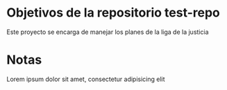# Objetivos de la repositorio test-repo

Este proyecto se encarga de manejar los planes de la liga de la justicia

# Notas
Lorem ipsum dolor sit amet, consectetur adipisicing elit
